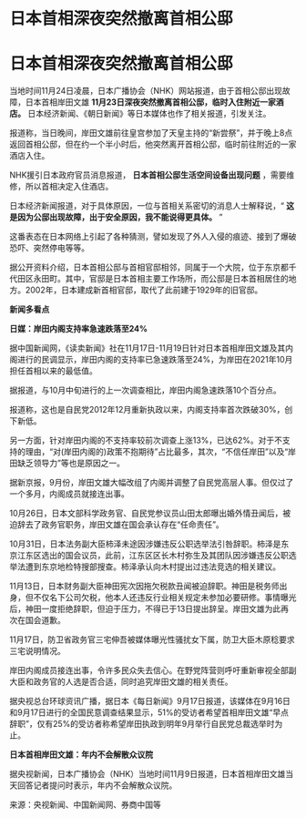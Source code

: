 # 日本首相深夜突然撤离首相公邸

# 日本首相深夜突然撤离首相公邸

当地时间11月24日凌晨，日本广播协会（NHK）网站报道，由于首相公邸出现故障，日本首相岸田文雄
**11月23日深夜突然撤离首相公邸，临时入住附近一家酒店。** 日本经济新闻、《朝日新闻》等日本媒体也作了相关报道，引发关注。

报道称，当日晚间，岸田文雄前往皇宫参加了天皇主持的“新尝祭”，并于晚上8点返回首相公邸，但在约一个半小时后，他突然离开首相公邸，临时前往附近的一家酒店入住。

NHK援引日本政府官员消息报道， **日本首相公邸生活空间设备出现问题** ，需要维修，所以首相决定入住酒店。

日本经济新闻报道，对于具体原因，一位与首相关系密切的消息人士解释说，“ **这是因为公邸出现故障，出于安全原因，我不能说得更具体。** ”

这番表态在日本网络上引起了各种猜测，譬如发现了外人入侵的痕迹、接到了爆破恐吓、突然停电等等。

据公开资料介绍，日本首相公邸与首相官邸相邻，同属于一个大院，位于东京都千代田区永田町。其中，官邸是日本首相主要工作场所，而公邸是日本首相居住的地方。2002年，日本建成新首相官邸，取代了此前建于1929年的旧官邸。

**新闻多看点**

**日媒：岸田内阁支持率急速跌落至24%**

据中国新闻网，《读卖新闻》社在11月17日-11月19日针对日本首相岸田文雄及其内阁进行的民调显示，岸田内阁的支持率已急速跌落至24%，为岸田在2021年10月担任首相以来的最低值。

据报道，与10月中旬进行的上一次调查相比，岸田内阁急速跌落10个百分点。

报道称，这也是自民党2012年12月重新执政以来，内阁支持率首次跌破30%，创下新低。

另一方面，针对岸田内阁的不支持率较前次调查上涨13%，已达62%。对于不支持的理由，“对(岸田内阁的)政策不抱期待”占比最多，其次，“不信任岸田”以及“岸田缺乏领导力”等也是原因之一。

据新京报，9月份，岸田文雄大幅改组了内阁并调整了自民党高层人事。但仅过了一个多月，内阁成员就接连出事。

10月26日，日本文部科学政务官、自民党参议员山田太郎曝出婚外情丑闻后，被迫辞去了政务官职务，岸田文雄在国会承认存在“任命责任”。

10月31日，日本法务副大臣柿泽未途因涉嫌违反公职选举法引咎辞职。柿泽是东京江东区选出的国会议员，此前，江东区区长木村弥生及其团队因涉嫌违反公职选举法遭到东京地检特搜部搜查。柿泽承认向木村提出过违法竞选的相关建议。

11月13日，日本财务副大臣神田宪次因拖欠税款丑闻被迫辞职。神田是税务师出身，但不仅名下公司欠税，他本人还违反行业相关规定未参加必要研修。事情曝光后，神田一度拒绝辞职，但迫于压力，不得已于13日提出辞呈。岸田文雄为此再次在国会道歉。

11月17日，防卫省政务官三宅伸吾被媒体曝光性骚扰女下属，防卫大臣木原稔要求三宅说明情况。

岸田内阁成员接连出事，令许多民众失去信心。在野党阵营则呼吁重新审视全部副大臣和政务官的人选是否合适，同时追究岸田文雄的相关责任。

据央视总台环球资讯广播，据日本《每日新闻》9月17日报道，该媒体在9月16日和9月17日进行的全国民意调查结果显示，51%的受访者希望首相岸田文雄“早点辞职”，仅有25%的受访者称希望岸田执政到明年9月举行自民党总裁选举时为止。

**日本首相岸田文雄：年内不会解散众议院**

据央视新闻，日本广播协会（NHK）当地时间11月9日报道，日本首相岸田文雄当天回答记者提问时表示，年内不会解散众议院。

来源：央视新闻、中国新闻网、券商中国等

